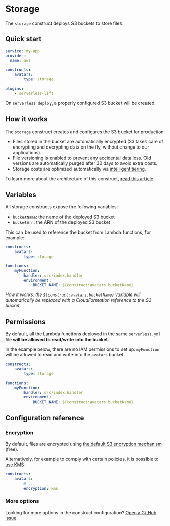 # Storage

The `storage` construct deploys S3 buckets to store files.

## Quick start

```yaml
service: my-app
provider:
  name: aws

constructs:
    avatars:
        type: storage

plugins:
    - serverless-lift
```

On `serverless deploy`, a properly configured S3 bucket will be created.

## How it works

The `storage` construct creates and configures the S3 bucket for production:

- Files stored in the bucket are automatically encrypted (S3 takes care of encrypting and decrypting data on the fly, without change to our applications).
- File versioning is enabled to prevent any accidental data loss. Old versions are automatically purged after 30 days to avoid extra costs.
- Storage costs are optimized automatically via [intelligent tiering](https://aws.amazon.com/s3/storage-classes/).

To learn more about the architecture of this construct, [read this article](https://medium.com/serverless-transformation/file-storage-on-aws-designing-lift-1caf8c7b9bb0).

## Variables

All storage constructs expose the following variables:

- `bucketName`: the name of the deployed S3 bucket
- `bucketArn`: the ARN of the deployed S3 bucket

This can be used to reference the bucket from Lambda functions, for example:

```yaml
constructs:
    avatars:
        type: storage

functions:
    myFunction:
        handler: src/index.handler
        environment:
            BUCKET_NAME: ${construct:avatars.bucketName}
```

_How it works: the `${construct:avatars.bucketName}` variable will automatically be replaced with a CloudFormation reference to the S3 bucket._

## Permissions

By default, all the Lambda functions deployed in the same `serverless.yml` file **will be allowed to read/write into the bucket**.

In the example below, there are no IAM permissions to set up: `myFunction` will be allowed to read and write into the `avatars` bucket.

```yaml
constructs:
    avatars:
        type: storage

functions:
    myFunction:
        handler: src/index.handler
        environment:
            BUCKET_NAME: ${construct:avatars.bucketName}
```

## Configuration reference

### Encryption

By default, files are encrypted using [the default S3 encryption mechanism](https://docs.aws.amazon.com/AmazonS3/latest/userguide/UsingServerSideEncryption.html) (free).

Alternatively, for example to comply with certain policies, it is possible to [use KMS](https://docs.aws.amazon.com/AmazonS3/latest/userguide/UsingKMSEncryption.html):

```yaml
constructs:
    avatars:
        # ...
        encryption: kms
```

### More options

Looking for more options in the construct configuration? [Open a GitHub issue](https://github.com/getlift/lift/issues/new).
